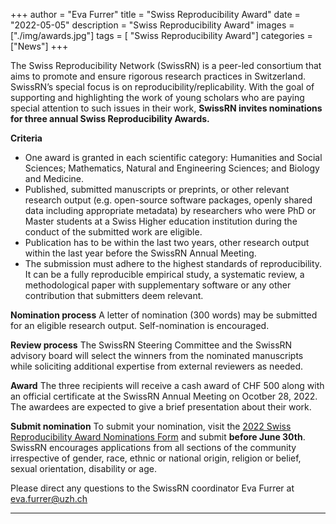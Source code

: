 +++
author = "Eva Furrer"
title = "Swiss Reproducibility Award"
date = "2022-05-05"
description = "Swiss Reproducibility Award"
images  = ["./img/awards.jpg"]
tags = [ "Swiss Reproducibility Award"]
categories = ["News"]
+++

The Swiss Reproducibility Network (SwissRN) is a peer-led consortium that aims to promote and ensure rigorous research practices in Switzerland. SwissRN’s special focus is on reproducibility/replicability. With the goal of supporting and highlighting the work of young scholars who are paying special attention to such issues in their work, **SwissRN invites nominations for three annual Swiss Reproducibility Awards.**

**Criteria**
- One award is granted in each scientific category: Humanities and Social Sciences; Mathematics, Natural and Engineering Sciences; and Biology and Medicine.  
- Published, submitted manuscripts or preprints, or other relevant research output (e.g. open-source software packages, openly shared data including appropriate metadata) by researchers who were PhD or Master students at a Swiss Higher education institution during the conduct of the submitted work are eligible.  
- Publication has to be within the last two years, other research output within the last year before the SwissRN Annual Meeting.  
- The submission must adhere to the highest standards of reproducibility. It can be a fully reproducible empirical study, a systematic review, a methodological paper with supplementary software or any other contribution that submitters deem relevant.  

**Nomination process**
A letter of nomination (300 words) may be submitted for an eligible research output. Self-nomination is encouraged. 

**Review process**
The SwissRN Steering Committee and the SwissRN advisory board will select the winners from the nominated manuscripts while soliciting additional expertise from external reviewers as needed.

**Award**
The three recipients will receive a cash award of CHF 500 along with an official certificate at the SwissRN Annual Meeting on Ocotber 28, 2022. The awardees are expected to give a brief presentation about their work.


**Submit nomination**
To submit your nomination, visit the [2022 Swiss Reproducibility Award Nominations Form](https://forms.gle/Wt8xYwhfEq4ta7SG9) and submit **before June 30th**. SwissRN encourages applications from all sections of the community irrespective of gender, race, ethnic or national origin, religion or belief, sexual orientation, disability or age.

Please direct any questions to the SwissRN coordinator Eva Furrer at [eva.furrer@uzh.ch](mailto:eva.furrer@uzh.ch)

---
